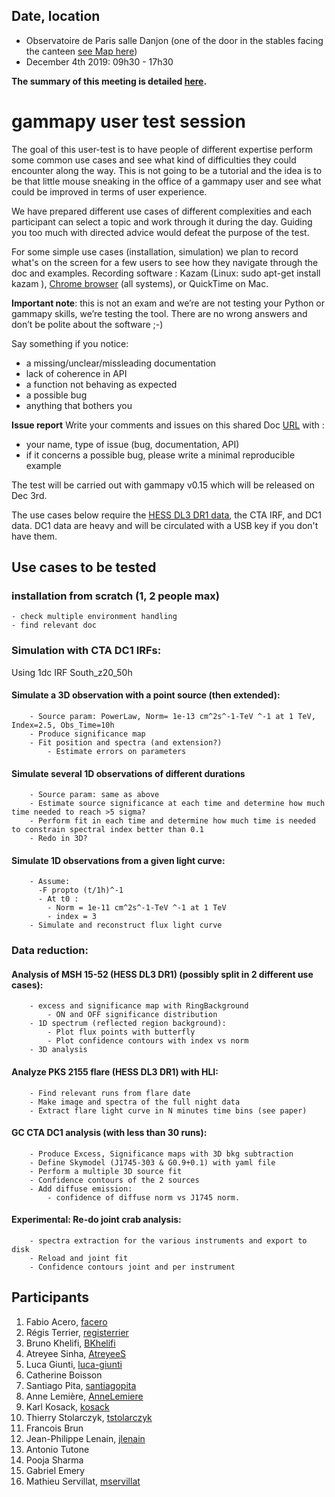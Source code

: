 ## Date, location

- Observatoire de Paris salle Danjon (one of the door in the stables facing the canteen [see Map here](Danjon_Obs_Paris.jpg))
- December 4th 2019: 09h30 - 17h30

**The summary of this meeting is detailed [here](summary.md).**

# gammapy user test session

The goal of this user-test is to have people of different expertise perform some common use cases and see what kind of difficulties they could encounter along the way. This is not going to be a tutorial and the idea is to be that little mouse sneaking in the office of a gammapy user and see what could be improved in terms of user experience.

We have prepared different use cases of different complexities and each participant can select a topic and work through it during the day. Guiding you too much with directed advice would defeat the purpose of the test.

For some simple use cases (installation, simulation) we plan to record what's on the screen for a few users to see how they navigate through the doc and examples. 
Recording software : Kazam (Linux: sudo apt-get install kazam ), [Chrome browser](https://www.screencastify.com) (all systems), or QuickTime on Mac.

**Important note**: this is not an exam and we’re are not testing your Python or gammapy skills, we’re testing the tool.
There are no wrong answers and don’t be polite about the software  ;-) 

Say something if you notice:
- a missing/unclear/missleading documentation
- lack of coherence in API
- a function not behaving as expected
- a possible bug
- anything that bothers you

**Issue report**
Write your comments and issues on this shared Doc [URL](https://docs.google.com/document/d/1tA0Xz64RviKKfJZZp0GLovb3TrFLgoCFR3U7KGgBsaI/edit?usp=sharing) with :
- your name, type of issue (bug, documentation, API)
- if it concerns a possible bug, please write a minimal reproducible example

The test will be carried out with gammapy v0.15 which will be released on Dec 3rd.


The use cases below require the [HESS DL3 DR1 data](https://www.mpi-hd.mpg.de/hfm/HESS/pages/dl3-dr1/), the CTA IRF, and DC1 data.
DC1 data are heavy and will be circulated with a USB key if you don't have them.


## Use cases to be tested

### installation from scratch (1, 2 people max)
    - check multiple environment handling 
    - find relevant doc 

### Simulation with CTA DC1 IRFs:
Using 1dc IRF South_z20_50h

#### Simulate a 3D observation with a point source (then extended):
        - Source param: PowerLaw, Norm= 1e-13 cm^2s^-1-TeV ^-1 at 1 TeV, Index=2.5, Obs_Time=10h
        - Produce significance map
        - Fit position and spectra (and extension?) 
            - Estimate errors on parameters

#### Simulate several 1D observations of different durations
        - Source param: same as above
        - Estimate source significance at each time and determine how much time needed to reach >5 sigma?
        - Perform fit in each time and determine how much time is needed to constrain spectral index better than 0.1
        - Redo in 3D?
        
#### Simulate 1D observations from a given light curve:
        - Assume:
          -F propto (t/1h)^-1
          - At t0 :
            - Norm = 1e-11 cm^2s^-1-TeV ^-1 at 1 TeV 
            - index = 3
        - Simulate and reconstruct flux light curve

### Data reduction:

#### Analysis of MSH 15-52 (HESS DL3 DR1) (possibly split in 2 different use cases):
        - excess and significance map with RingBackground
            - ON and OFF significance distribution
        - 1D spectrum (reflected region background):
            - Plot flux points with butterfly
            - Plot confidence contours with index vs norm
        - 3D analysis
     
#### Analyze PKS 2155 flare (HESS DL3 DR1) with HLI:
        - Find relevant runs from flare date
        - Make image and spectra of the full night data 
        - Extract flare light curve in N minutes time bins (see paper)
    
#### GC CTA DC1 analysis (with less than 30 runs):
        - Produce Excess, Significance maps with 3D bkg subtraction 
        - Define Skymodel (J1745-303 & G0.9+0.1) with yaml file
        - Perform a multiple 3D source fit 
        - Confidence contours of the 2 sources 
        - Add diffuse emission:
            - confidence of diffuse norm vs J1745 norm.

#### Experimental: Re-do joint crab analysis:
        - spectra extraction for the various instruments and export to disk
        - Reload and joint fit
        - Confidence contours joint and per instrument 

## Participants
 1. Fabio Acero, [facero](https://github.com/facero)
 2. Régis Terrier, [registerrier](https://github.com/registerrier)
 3. Bruno Khelifi, [BKhelifi](https://github.com/bkhelifi)
 4. Atreyee Sinha, [AtreyeeS](https://github.com/AtreyeeS)
 5. Luca Giunti, [luca-giunti](https://github.com/luca-giunti)
 6. Catherine Boisson 
 7. Santiago Pita, [santiagopita](https://github.com/santiagopita)
 8. Anne Lemière, [AnneLemiere](https://github.com/AnneLemiere)
 9. Karl Kosack, [kosack](https://github.com/kosack)
 10. Thierry Stolarczyk, [tstolarczyk](https://github.com/tstolarczyk)
 11. Francois Brun
 12. Jean-Philippe Lenain, [jlenain](https://github.com/jlenain)
 13. Antonio Tutone
 14. Pooja Sharma
 15. Gabriel Emery
 16. Mathieu Servillat, [mservillat](https://github.com/mservillat)
 
 
